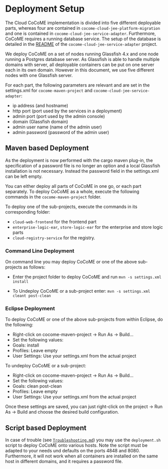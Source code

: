 # Deployment Setup

The Cloud CoCoME implementation is divided into five different deployable
parts, whereas four are contained in 
`cocome-cloud-jee-platform-migration` and one is contained in 
`cocome-cloud-jee-service-adapter`. Furthermore, CoCoME requires a
running database service. The setup of the database is detailed in the 
[README](https://github.com/cocome-community-case-study/cocome-cloud-jee-service-adapter)
of the `cocome-cloud-jee-service-adapter` project.

We deploy CoCoME on a set of nodes running Glassfish 4.x and one node
running a Postgres database server. As Glassfish is able to handle
multiple domains with server, all deployable containers can be put on
one server each in its own domain. However in this document, we use
five different nodes with one Glassfish server.

For each part, the following parameters are relevant and are set in the settings.xml
for `cocome-maven-project` and `cocome-cloud-jee-service-adapter`:
- ip address (and hostname)
- http port (port used by the services in a deployment)
- admin port (port used by the admin console)
- domain (Glassfish domain)
- admin user name (name of the admin user)
- admin password (password of the admin user)

## Maven based Deployment

As the deployment is now performed with the cargo maven plug-in, the
specification of a password file is no longer an option and a local
Glassfish installation is not necessary. Instead the password field in the 
settings.xml can be left empty.

You can either deploy all parts of CoCoME in one go, or each part separately.
To deploy CoCoME as a whole, execute the following commands in the `cocome-maven-project` folder.

To deploy one of the sub-projects, execute the commands in its corresponding folder: 
 - `cloud-web-frontend` for the frontend part
 - `enterprise-logic-ear`, `store-logic-ear` for the enterprise and store logic parts 
 - `cloud-registry-service` for the registry.

### Command Line Deployment
On command line you may deploy CoCoME or one of the above sub-projects as follows:
- Enter the project folder to deploy CoCoME and run
  `mvn -s settings.xml install`
  
- To Undeploy CoCoME or a sub-project enter:
  `mvn -s settings.xml cleant post-clean`
   
### Eclipse Deployment
To deploy CoCoME or one of the above sub-projects from within Eclipse, do the following:
- Right-click on cocome-maven-project -> Run As -> Build...
- Set the following values:
 - Goals: install
 - Profiles: Leave empty
 - User Settings:  Use your settings.xml from the actual project
 
To undeploy CoCoME or a sub-project:
- Right-click on cocome-maven-project -> Run As -> Build...
- Set the following values:
 - Goals: clean post-clean
 - Profiles: Leave empty
 - User Settings:  Use your settings.xml from the actual project
 
Once these settings are saved, you can just right-click on the project -> Run As -> Build
and choose the desired build configuration.

## Script based Deployment

In case of trouble (see [`Troubleshooting.md`](./Troubleshooting.md)) you may use the
`deployment.sh` script to deploy CoCoME onto various hosts. Note the
script must be adapted to your needs und defaults on the ports 4848 and
8080. Furthermore, it will not work when all containers are installed
on the same host in different domains, and it requires a password file.


